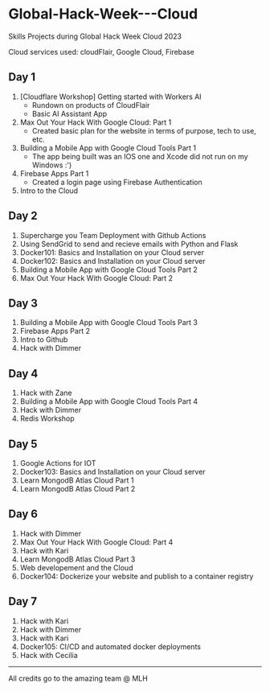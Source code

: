 # Global-Hack-Week---Cloud

Skills Projects during Global Hack Week Cloud 2023

Cloud services used: cloudFlair, Google Cloud, Firebase

## Day 1

1. [Cloudflare Workshop] Getting started with Workers AI
   - Rundown on products of CloudFlair
   - Basic AI Assistant App
2. Max Out Your Hack With Google Cloud: Part 1
   - Created basic plan for the website in terms of purpose, tech to use, etc.
3. Building a Mobile App with Google Cloud Tools Part 1
   - The app being built was an IOS one and Xcode did not run on my Windows :')
4. Firebase Apps Part 1
   - Created a login page using Firebase Authentication
5. Intro to the Cloud

## Day 2

1. Supercharge you Team Deployment with Github Actions
2. Using SendGrid to send and recieve emails with Python and Flask
3. Docker101: Basics and Installation on your Cloud server
4. Docker102: Basics and Installation on your Cloud server
5. Building a Mobile App with Google Cloud Tools Part 2
6. Max Out Your Hack With Google Cloud: Part 2

## Day 3

1. Building a Mobile App with Google Cloud Tools Part 3
2. Firebase Apps Part 2
3. Intro to Github
4. Hack with Dimmer

## Day 4

1. Hack with Zane
2. Building a Mobile App with Google Cloud Tools Part 4
3. Hack with Dimmer
4. Redis Workshop

## Day 5

1. Google Actions for IOT
2. Docker103: Basics and Installation on your Cloud server
3. Learn MongodB Atlas Cloud Part 1
4. Learn MongodB Atlas Cloud Part 2

## Day 6

1. Hack with Dimmer
2. Max Out Your Hack With Google Cloud: Part 4
3. Hack with Kari
4. Learn MongodB Atlas Cloud Part 3
5. Web developement and the Cloud
6. Docker104: Dockerize your website and publish to a container registry

## Day 7

1. Hack with Kari
2. Hack with Dimmer
3. Hack with Kari
4. Docker105: CI/CD and automated docker deployments
5. Hack with Cecilia

***


All credits go to the amazing team @ MLH
